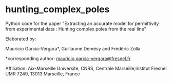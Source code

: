 # hunting_complex_poles
Python code for the paper 
"Extracting an accurate model for permittivity from experimental data : Hunting complex poles from the real line"

Elaborated by:

Mauricio Garcia-Vergara*, Guillaume Demésy and Frédéric Zolla

*corresponding author: mauricio.garcia-vergara@fresnel.fr

Affiliation:
Aix-Marseille Universite, CNRS, Centrale Marseille,Institut Fresnel UMR 7249, 13013 Marseille, France
